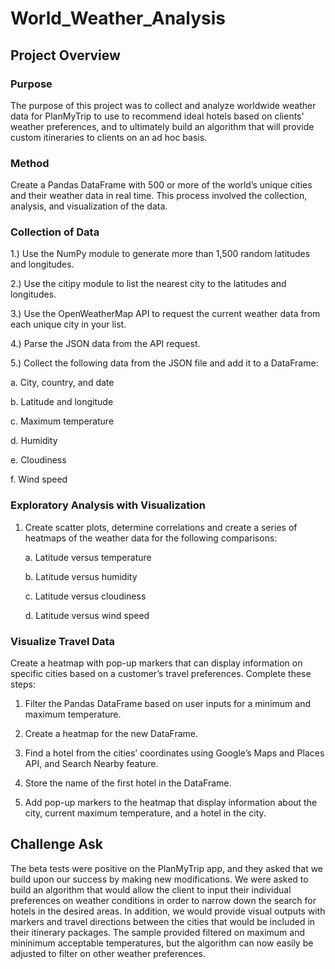 # World_Weather_Analysis

## Project Overview

### Purpose

The purpose of this project was to collect and analyze worldwide weather data for PlanMyTrip to use to recommend ideal hotels based on clients' weather preferences, and to ultimately build an algorithm that will provide custom itineraries to clients on an ad hoc basis.

### Method

Create a Pandas DataFrame with 500 or more of the world’s unique cities and their weather data in real time. This process involved the collection, analysis, and visualization of the data.


### Collection of Data

1.) Use the NumPy module to generate more than 1,500 random latitudes and longitudes.

2.) Use the citipy module to list the nearest city to the latitudes and longitudes.

3.) Use the OpenWeatherMap API to request the current weather data from each unique city in your list.

4.) Parse the JSON data from the API request.

5.) Collect the following data from the JSON file and add it to a DataFrame:

   a. City, country, and date

   b. Latitude and longitude

   c. Maximum temperature

   d. Humidity

   e. Cloudiness

   f. Wind speed


### Exploratory Analysis with Visualization

1. Create scatter plots, determine correlations and create a series of heatmaps of the weather data for the following comparisons:

   a. Latitude versus temperature

   b. Latitude versus humidity

   c. Latitude versus cloudiness

   d. Latitude versus wind speed


### Visualize Travel Data

Create a heatmap with pop-up markers that can display information on specific cities based on a customer’s travel preferences. Complete these steps:

1. Filter the Pandas DataFrame based on user inputs for a minimum and maximum temperature.

2. Create a heatmap for the new DataFrame.

3. Find a hotel from the cities’ coordinates using Google’s Maps and Places API, and Search Nearby feature.

4. Store the name of the first hotel in the DataFrame.

5. Add pop-up markers to the heatmap that display information about the city, current maximum temperature, and a hotel in the city.


## Challenge Ask

The beta tests were positive on the PlanMyTrip app, and they asked that we build upon our success by making new modifications. We were asked to build an algorithm that would allow the client to input their individual preferences on weather conditions in order to narrow down the search for hotels in the desired areas. In addition, we would provide visual outputs with markers and travel directions between the cities that would be included in their itinerary packages. The sample provided filtered on maximum and mininimum acceptable temperatures, but the algorithm can now easily be adjusted to filter on other weather preferences.

